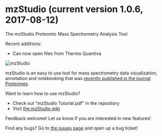 # mzStudio (current version 1.0.6, 2017-08-12)
The mzStudio Proteomic Mass Spectrometry Analysis Tool

Recent additions:
  * Can now open files from Thermo Quantiva

![mzStudio](http://blaispathways.dfci.harvard.edu/graph/tutorial_data/101.png)

mzStudio is an easy to use tool for mass spectrometry data visualization, annotation and notebooking that was [recently published in the journal Proteomes](http://mdpi.com/2227-7382/5/3/20).  

Want to learn how to use mzStudio?
 * Check out "mzStudio Tutorial.pdf" in the repository
 * Visit [the mzStudio wiki](https://github.com/BlaisProteomics/mzStudio/wiki)

Feedback welcome!  Let us know if you are interested in new features!

Find any bugs?  Go to [the issues page](https://github.com/BlaisProteomics/mzStudio/issues) and open up a bug ticket!
